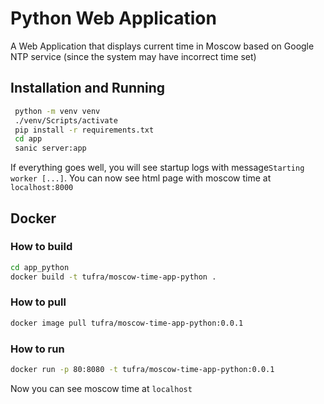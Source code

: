 # Python Web Application

A Web Application that displays current time in Moscow based on Google NTP service (since the system may have incorrect time set)

## Installation and Running

```bash
 python -m venv venv
 ./venv/Scripts/activate
 pip install -r requirements.txt
 cd app
 sanic server:app
```

If everything goes well, you will see startup logs with message`Starting worker [...]`. You can now see html page with moscow time at `localhost:8000`

## Docker

### How to build

```bash
cd app_python
docker build -t tufra/moscow-time-app-python .
```

### How to pull

```bash
docker image pull tufra/moscow-time-app-python:0.0.1
```

### How to run

```bash
docker run -p 80:8080 -t tufra/moscow-time-app-python:0.0.1
```

Now you can see moscow time at `localhost`
